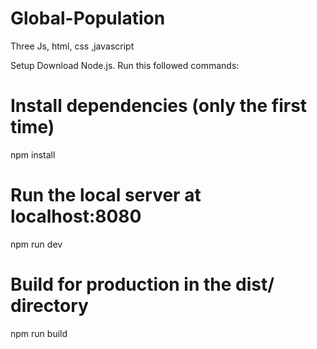 # Global-Population

Three Js, html, css ,javascript

Setup
Download Node.js. Run this followed commands:
# Install dependencies (only the first time)
npm install

# Run the local server at localhost:8080
npm run dev

# Build for production in the dist/ directory
npm run build
